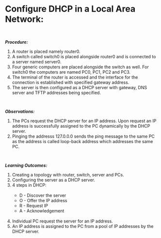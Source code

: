 <b><h1>Configure DHCP in a Local Area Network:</h1></b><br>

<b><i>Procedure:</i></b>
<ol>
<li>A router is placed namely router0.</li>
<li>A switch called switch0 is placed alongside router0 and is connected to a server named server0.</li>
<li>Four generic computers are placed alongside the switch as well. For switch0 the computers are named PC0, PC1, PC2 and PC3.</li>
<li>The terminal of the router is accessed and the interface for the connection is established with specified gateway address.</li>
<li>The server is then configured as a DHCP server with gateway, DNS server and TFTP addresses being specified.</li>
</ol><br>

<b><i>Observations:</i></b>
<ol>
<li>The PCs request the DHCP server for an IP address. Upon request an IP address is successfully assigned to the PC dynamically by the DHCP server.</li>
<li>Pinging the addresss 127.0.0.0 sends the ping message to the same PC as the address is called loop-back address which addresses the same PC.</li>
</ol><br>

<b><i>Learning Outcomes:</i></b>
<ol>
<li>Creating a topology with router, switch, server and PCs.</li>
<li>Configuring the server as a DHCP server.</li>
<li>4 steps in DHCP:<br>
<ul><br>
<li>D - Discover the server</li>
<li>O - Offer the IP address</li>
<li>R - Request IP</li>
<li>A - Acknowledgement</li>
</ul><br>
<li>Individual PC request the server for an IP address.</li>
<li>An IP address is assigned to the PC from a pool of IP addresses by the DHCP server.</li>
</ol>

